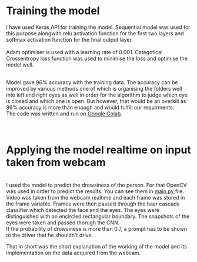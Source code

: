 <h1>Training the model</h1>

I have used Keras API for training the model. Sequential model was used for this purpose alongwith relu activation function for the first two layers and softmax activation function for the final output layer.<br>
<br>
Adam optimiser is used with a learning rate of 0.001. Categotical Crossentropy loss function was used to minimise the loss and optimise the model well. 

<br>
Model gave 96% accuracy with the training data. The accuracy can be improved by various methods one of which is organising the folders well into left and right eyes as well in order for the algorithm to judge which eye is closed and which one is open. But however, that would be an overkill as 96% accuracy is more than enough and would fulfill our requirments. 
<br>
The code was written and run on <a href="https://colab.research.google.com/drive/1lRH-1Aeo0-L_2MF6kkqrDfbGJihSCSuq#scrollTo=fSSXwG-9tEt_">Google Colab</a>.
<br><br><br>
<h1>Applying the model realtime on input taken from webcam</h1>

<br>
I used the model to predict the drowsiness of the person. For that OpenCV was used in order to predict the results. You can see them in <a href="https://github.com/navyanshmahla/RAP-Road-Accident-Prevention/code/main.py"> main.py </a> file. Video was taken from the webcam realtime and each frame was stored in the frame variable. Frames were then passed through the haar cascade classifier which detected the face and the eyes. The eyes were distinguished with an encircled rectangular boundary. The snapshots of the eyes were taken and passed thorugh the CNN.<br>  If the probability of drowsiness is more than 0.7, a prompt has to be shown to the driver that he shouldn't drive. 

<br>

That in short was the short explanation of the working of the model and its implementation on the data acquired from the webcam. 